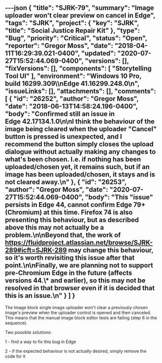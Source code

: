 ---json
{
  "title": "SJRK-79",
  "summary": "Image uploader won't clear preview on cancel in Edge",
  "tags": "SJRK",
  "project": {
    "key": "SJRK",
    "title": "Social Justice Repair Kit"
  },
  "type": "Bug",
  "priority": "Critical",
  "status": "Open",
  "reporter": "Gregor Moss",
  "date": "2018-04-11T16:29:39.021-0400",
  "updated": "2020-07-27T15:52:44.069-0400",
  "versions": [],
  "fixVersions": [],
  "components": [
    "Storytelling Tool UI"
  ],
  "environment": "Windows 10 Pro, build 16299.309\\\nEdge 41.16299.248.0\n",
  "issueLinks": [],
  "attachments": [],
  "comments": [
    {
      "id": "26252",
      "author": "Gregor Moss",
      "date": "2018-06-13T14:58:24.196-0400",
      "body": "Confirmed still an issue in Edge 42.17134.1.0\n\nI think the behaviour of the image being cleared when the uploader \"Cancel\" button is pressed is unexpected, and I recommend the button simply closes the upload dialogue without actually making any changes to what's been chosen. I.e. if nothing has been uploaded/chosen yet, it remains such, but if an image has been uploaded/chosen, it stays and is not cleared away.\n"
    },
    {
      "id": "26253",
      "author": "Gregor Moss",
      "date": "2020-07-27T15:52:44.069-0400",
      "body": "This \"issue\" persists in Edge 44, cannot confirm Edge 79+ (Chromium) at this time. Firefox 74 is also presenting this behaviour, but as described above this may not actually be a problem.\n\nBeyond that, the work of <https://fluidproject.atlassian.net/browse/SJRK-289#icft=SJRK-289> may change this behaviour, so it's worth revisiting this issue after that point.\n\nFinally, we are planning not to support pre-Chromium Edge in the future (affects versions 44.\\* and earlier), so this may not be resolved in that browser even if it is decided that this is an issue.\n"
    }
  ]
}
---
The Image block single image uploader won't clear a previously chosen image's preview when the uploader control is opened and then canceled. This means that the manual image block editor tests are failing (step 6 in the sequence).

Two possible solutions:

1 - find a way to fix this bug in Edge

2 - if the expected behaviour is not actually desired, simply remove the code for it

        